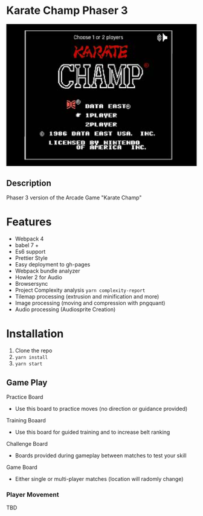 # Karate Champ Phaser 3

![Screenshot](karate_champ.png)

## Description

Phaser 3 version of the Arcade Game "Karate Champ"

# Features

-   Webpack 4
-   babel 7 +
-   Es6 support
-   Prettier Style
-   Easy deployment to gh-pages
-   Webpack bundle analyzer
-   Howler 2 for Audio
-   Browsersync
-   Project Complexity analysis `yarn complexity-report`
-   Tilemap processing (extrusion and minification and more)
-   Image processing (moving and compression with pngquant)
-   Audio processing (Audiosprite Creation)

# Installation

1.  Clone the repo
2.  `yarn install`
3.  `yarn start`

## Game Play

Practice Board

- Use this board to practice moves (no direction or guidance provided)

Training Boaard

- Use this board for guided training and to increase belt ranking

Challenge Board

- Boards provided during gameplay between matches to test your skill

Game Board

- Either single or multi-player matches (location will radomly change)


### Player Movement

TBD